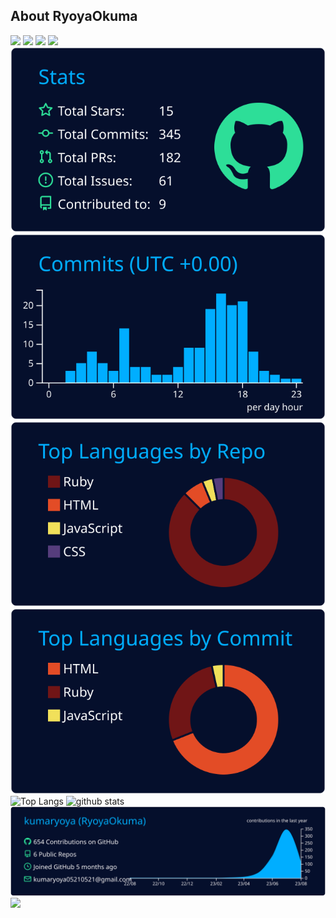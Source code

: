## About RyoyaOkuma
![](https://komarev.com/ghpvc/?username=kumaryoya)
![](https://qiita-badge.apiapi.app/s/kumaryoya/contributions.svg)
![](https://qiita-badge.apiapi.app/s/kumaryoya/posts.svg)
![](https://qiita-badge.apiapi.app/s/kumaryoya/followers.svg)<br>
[![](https://raw.githubusercontent.com/kumaryoya/kumaryoya/main/profile-summary-card-output/algolia/3-stats.svg)](https://github.com/vn7n24fzkq/github-profile-summary-cards) [![](https://raw.githubusercontent.com/kumaryoya/kumaryoya/main/profile-summary-card-output/algolia/4-productive-time.svg)](https://github.com/vn7n24fzkq/github-profile-summary-cards)
[![](https://raw.githubusercontent.com/kumaryoya/kumaryoya/main/profile-summary-card-output/algolia/1-repos-per-language.svg)](https://github.com/vn7n24fzkq/github-profile-summary-cards) [![](https://raw.githubusercontent.com/kumaryoya/kumaryoya/main/profile-summary-card-output/algolia/2-most-commit-language.svg)](https://github.com/vn7n24fzkq/github-profile-summary-cards)<br>
<img alt="Top Langs" height="165px" src="https://github-readme-stats-ten-sable-77.vercel.app/api/top-langs/?username=kumaryoya&layout=compact&show_icons=true&theme=algolia"/>
<img alt="github stats" height="165px" src="https://github-readme-stats-ten-sable-77.vercel.app/api?username=kumaryoya&count_private=true&show_icons=true&theme=algolia"/>
[![](https://raw.githubusercontent.com/kumaryoya/kumaryoya/main/profile-summary-card-output/algolia/0-profile-details.svg)](https://github.com/vn7n24fzkq/github-profile-summary-cards)
<img width=800 src="https://github-profile-trophy.vercel.app/?username=kumaryoya&column=8&theme=algolia&no-frame=true"/>
